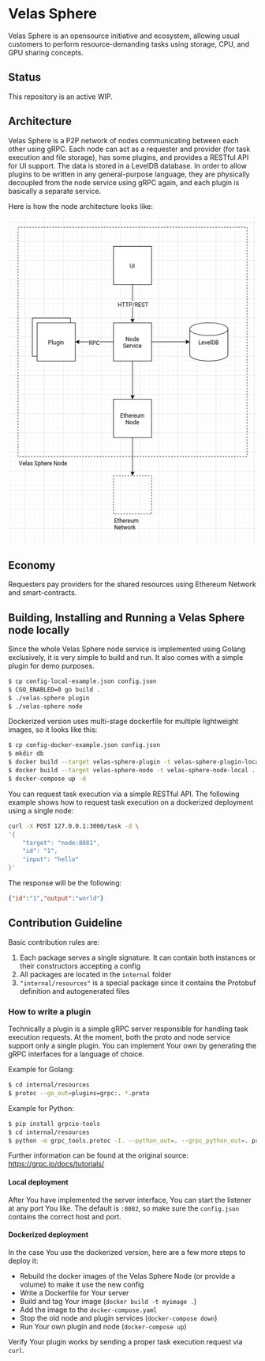 # Velas Sphere

Velas Sphere is an opensource initiative and ecosystem, allowing usual customers to perform resource-demanding tasks using storage, CPU, and GPU sharing concepts.

## Status

This repository is an active WIP.

## Architecture 

Velas Sphere is a P2P network of nodes communicating between each other using gRPC. Each node can act as a requester and provider (for task execution and file storage), has some plugins, and provides a RESTful API for UI support. The data is stored in a LevelDB database. In order to allow plugins to be written in any general-purpose language, they are physically decoupled from the node service using gRPC again, and each plugin is basically a separate service.

Here is how the node architecture looks like:

![](assets/velas-sphere-node-architecture-3.0-github.png)

## Economy

Requesters pay providers for the shared resources using Ethereum Network and smart-contracts.

## Building, Installing and Running a Velas Sphere node locally

Since the whole Velas Sphere node service is implemented using Golang exclusively, it is very simple to build and run. It also comes with a simple plugin for demo purposes.

```bash
$ cp config-local-example.json config.json
$ CGO_ENABLED=0 go build .
$ ./velas-sphere plugin
$ ./velas-sphere node
```

Dockerized version uses multi-stage dockerfile for multiple lightweight images, so it looks like this:

``` sh
$ cp config-docker-example.json config.json
$ mkdir db
$ docker build --target velas-sphere-plugin -t velas-sphere-plugin-local .
$ docker build --target velas-sphere-node -t velas-sphere-node-local .
$ docker-compose up -d
```

You can request task execution via a simple RESTful API. The following example shows how to request task execution on a dockerized deployment using a single node:

``` sh 
curl -X POST 127.0.0.1:3000/task -d \
'{
    "target": "node:8081", 
    "id": "1",
    "input": "hello"
}'
```

The response will be the following:

```json
{"id":"1","output":"world"}
```

## Contribution Guideline

Basic contribution rules are:

1. Each package serves a single signature. It can contain both instances or their constructors accepting a config
2. All packages are located in the `internal` folder
3. `"internal/resources"` is a special package since it contains the Protobuf definition and autogenerated files

### How to write a plugin

Technically a plugin is a simple gRPC server responsible for handling task execution requests. At the moment, both the proto and node service support only a single plugin. You can implement Your own by generating the gRPC interfaces for a language of choice.

Example for Golang:

```sh
$ cd internal/resources
$ protoc --go_out=plugins=grpc:. *.proto
```

Example for Python:

```sh
$ pip install grpcio-tools
$ cd internal/resources
$ python -m grpc_tools.protoc -I. --python_out=. --grpc_python_out=. proto.proto
```

Further information can be found at the original source: https://grpc.io/docs/tutorials/

#### Local deployment

After You have implemented the server interface, You can start the listener at any port You like. The default is `:8082`, so make sure the `config.json` contains the correct host and port.

#### Dockerized deployment

In the case You use the dockerized version, here are a few more steps to deploy it:

- Rebuild the docker images of the Velas Sphere Node (or provide a volume) to make it use the new config
- Write a Dockerfile for Your server
- Build and tag Your image (`docker build -t myimage .`)
- Add the image to the `docker-compose.yaml`
- Stop the old node and plugin services (`docker-compose down`)
- Run Your own plugin and node (`docker-compose up`)

Verify Your plugin works by sending a proper task execution request via `curl`.